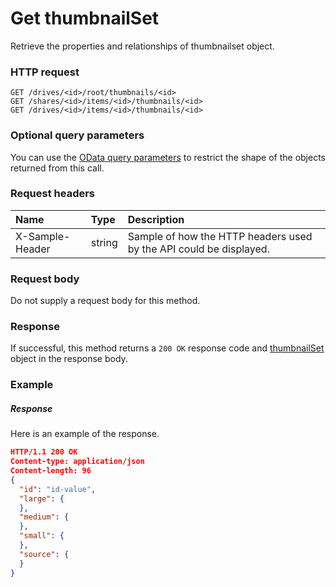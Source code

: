 # Get thumbnailSet

Retrieve the properties and relationships of thumbnailset object.
### HTTP request
```http
GET /drives/<id>/root/thumbnails/<id>
GET /shares/<id>/items/<id>/thumbnails/<id>
GET /drives/<id>/items/<id>/thumbnails/<id>
```
### Optional query parameters
You can use the [OData query parameters](odata-optional-query-parameters.md) to restrict the shape of the objects returned from this call.
### Request headers
| Name       | Type | Description|
|:-----------|:------|:----------|
| X-Sample-Header  | string  | Sample of how the HTTP headers used by the API could be displayed.|

### Request body
Do not supply a request body for this method.
### Response
If successful, this method returns a `200 OK` response code and [thumbnailSet](../resources/thumbnailset.md) object in the response body.
### Example
##### Response
Here is an example of the response.
```json
HTTP/1.1 200 OK
Content-type: application/json
Content-length: 96
{
  "id": "id-value",
  "large": {
  },
  "medium": {
  },
  "small": {
  },
  "source": {
  }
}
```

<!-- uuid: 47805e92-872c-448b-9a28-94154382c55c\n2015-10-09 15:15:46 UTC -->